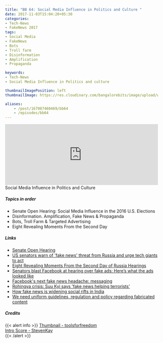 ```yaml
---
title: "BB 64: Social Media Influence in Politics and Culture "
date: 2017-11-03T15:04:20+05:30
categories:
- Tech-News
- FakeNews 2017
tags:
- Social Media
- FakeNews
- Bots
- Troll farm
- Disinformation
- Amplification
- Propaganda

keywords:
- Tech-News
- Social Media Influence in Politics and culture

thumbnailImagePosition: left
thumbnailImage: https://res.cloudinary.com/bangalorebits/image/upload/w_600,h_600,c_fill,r_max/v1517410320/bb-episode-assets/bb64-thumbnail.jpg

aliases:
    - /post/167087460469/bb64
    - /episodes/bb64
---
```

<iframe frameborder='0' height='200px' scrolling='no' seamless src='https://embed.simplecast.com/aa4f7fe4?color=f5f5f5' width='100%'></iframe>
<BR>
Social Media Influence in Politics and Culture
 <!--more-->

##### Topics in order
*   Senate Open Hearing: Social Media Influence in the 2016 U.S. Elections
*   Disinformation. Amplification, Fake News & Propaganda
*   Bots, Troll Farm & Targeted Advertising
*   Eight Revealing Moments From the Second Day

##### Links
*   [Senate Open Hearing]( https://www.youtube.com/watch?v=k5pH6XGYvkE)
*   [US senators warn of 'fake news' threat from Russia and urge tech giants to act](https://www.theguardian.com/technology/2017/nov/01/us-senators-russia-fake-news-threat-russia)
*   [Eight Revealing Moments From the Second Day of Russia Hearings](https://www.wired.com/story/six-revealing-moments-from-the-second-day-of-russia-hearings/)
*   [Senators blast Facebook at hearing over fake ads: Here’s what the ads looked like](https://www.mercurynews.com/2017/11/01/senators-blast-facebook-at-hearing-over-fake-ads-heres-what-the-ads-looked-like/)
*   [Facebook's next fake news headache: messaging](https://www.axios.com/fake-news-on-facebook-messenger-2498210127.html)
*   [Rohingya crisis: Suu Kyi says 'fake news helping terrorists'](https://www.bbc.com/news/world-asia-41170570)
*   [How fake news is widening social rifts in India](https://www.dw.com/en/how-fake-news-is-widening-social-rifts-in-india/a-40875997)
*   [We need uniform guidelines, regulation and policy regarding fabricated content](https://www.thehindu.com/opinion/op-ed/tackling-fake-news/article19963184.ece)

##### Credits

{{< alert info  >}}
  [Thumbnail - toolsforfreedom](https://freedom-articles.toolsforfreedom.com/fighting-fake-news-equals-censorship/) <BR>
  [Intro Score - StevenKay](https://plus.google.com/+StevenKay_Detachment)<BR>
{{< /alert >}}
